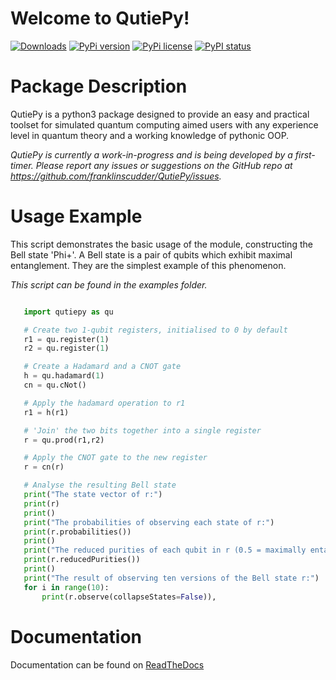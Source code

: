 Welcome to QutiePy!
=======================================
[![Downloads](https://pepy.tech/badge/qutiepy)](https://pepy.tech/project/qutiepy)
[![PyPi version](https://badgen.net/pypi/v/pip/)](https://pypi.com/qutiepy/pip)
[![PyPi license](https://badgen.net/pypi/license/pip/)](https://pypi.com/qutiepy/pip/)
[![PyPI status](https://img.shields.io/pypi/status/ansicolortags.svg)](https://pypi.python.org/pypi/ansicolortags/)

Package Description
=====================

QutiePy is a python3 package designed to provide an easy and practical toolset for simulated quantum computing aimed users with any experience level in quantum theory
and a working knowledge of pythonic OOP.

*QutiePy is currently a work-in-progress and is being developed by a first-timer. Please report any issues or suggestions on the GitHub repo at <https://github.com/franklinscudder/QutiePy/issues>.*

Usage Example
==================

This script demonstrates the basic usage of the module, constructing the Bell state 'Phi+'. A Bell state is a pair of qubits which exhibit maximal entanglement. They are the simplest example of this phenomenon.

*This script can be found in the examples folder.*

```python

   import qutiepy as qu

   # Create two 1-qubit registers, initialised to 0 by default
   r1 = qu.register(1)
   r2 = qu.register(1)

   # Create a Hadamard and a CNOT gate
   h = qu.hadamard(1)
   cn = qu.cNot()

   # Apply the hadamard operation to r1
   r1 = h(r1)

   # 'Join' the two bits together into a single register
   r = qu.prod(r1,r2)

   # Apply the CNOT gate to the new register
   r = cn(r)

   # Analyse the resulting Bell state
   print("The state vector of r:")
   print(r)
   print()
   print("The probabilities of observing each state of r:")
   print(r.probabilities())
   print()
   print("The reduced purities of each qubit in r (0.5 = maximally entangled, 1 = fully unentangled):")
   print(r.reducedPurities())
   print()
   print("The result of observing ten versions of the Bell state r:")
   for i in range(10):
       print(r.observe(collapseStates=False)),
```

Documentation
=========================

Documentation can be found on [ReadTheDocs](https://qutiepy.readthedocs.io/en/latest/)
